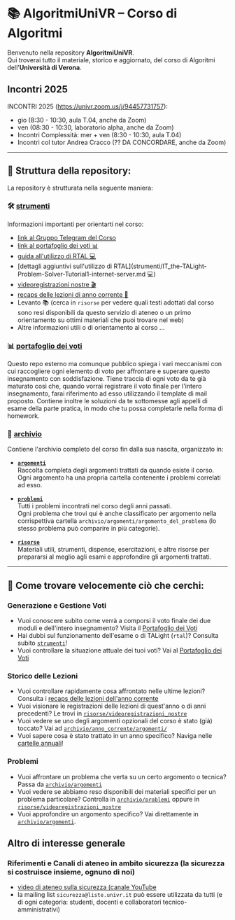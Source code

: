 # 📚 AlgoritmiUniVR – Corso di Algoritmi

Benvenuto nella repository **AlgoritmiUniVR**.  
Qui troverai tutto il materiale, storico e aggiornato, del corso di Algoritmi dell'**Università di Verona**.

## Incontri 2025

INCONTRI 2025 (https://univr.zoom.us/j/94457731757):
 - gio  (8:30 - 10:30, aula T.04, anche da Zoom)
 - ven (08:30 - 10:30, laboratorio alpha, anche da Zoom)
 - Incontri Complessità: mer + ven (8:30 - 10:30, aula T.04)
 - Incontri col tutor Andrea Cracco (?? DA CONCORDARE, anche da Zoom)

---

## 🚀 Struttura della repository:

La repository è strutturata nella seguente maniera:

### 🛠️ [strumenti](strumenti/)
Informazioni importanti per orientarti nel corso:

- [link al Gruppo Telegram del Corso](https://t.me/algoritmiUniVR)
- [link al portafoglio dei voti 📊](https://github.com/romeorizzi/portafoglioVoti_public.git)
- [guida all'utilizzo di RTAL 💻](strumenti/)
- [dettagli aggiuntivi sull'utilizzo di RTAL](strumenti/IT_the-TALight-Problem-Solver-Tutorial1-internet-server.md 💻)
- [videoregistrazioni nostre 🎬](risorse/videoregistrazioni_nostre)
- [recaps delle lezioni di anno corrente 📝](archivio/anno_corrente/incontri/)
- Levanto 📚 (cerca in `risorse` per vedere quali testi adottati dal corso sono resi disponibili da questo servizio di ateneo o un primo orientamento su ottimi materiali che puoi trovare nel web)
- Altre informazioni utili o di orientamento al corso ...

### 📊 [portafoglio dei voti](https://github.com/romeorizzi/portafoglioVoti_public.git)
  Questo repo esterno ma comunque pubblico spiega i vari meccanismi con cui raccogliere ogni elemento di voto per affrontare e superare questo insegnamento con soddisfazione. Tiene traccia di ogni voto da te già maturato così che, quando vorrai registrare il voto finale per l'intero insegnamento, farai riferimento ad esso utilizzando il template di mail proposto.
  Contiene inoltre le soluzioni da te sottomesse agli appelli di esame della parte pratica, in modo che tu possa completarle nella forma di homework.  

### 📂 [archivio](archivio/)
Contiene l'archivio completo del corso fin dalla sua nascita, organizzato in:

- **[`argomenti`](archivio/argomenti/)**  
  Raccolta completa degli argomenti trattati da quando esiste il corso.   
  Ogni argomento ha una propria cartella contenente i problemi correlati ad esso.

- **[`problemi`](archivio/problemi/)**  
  Tutti i problemi incontrati nel corso degli anni passati.  
Ogni problema che trovi qui è anche classificato per argomento nella corrispettiva cartella `archivio/argomenti/argomento_del_problema` (lo stesso problema può comparire in più categorie).

- **[`risorse`](risorse/)**  
  Materiali utili, strumenti, dispense, esercitazioni, e altre risorse per prepararsi al meglio agli esami e approfondire gli argomenti trattati.


---

## 🔎 Come trovare velocemente ciò che cerchi:

### Generazione e Gestione Voti
- Vuoi conoscere subito come verrà a comporsi il voto finale dei due moduli e dell'intero insegnamento? Visita il [Portafoglio dei Voti](https://github.com/romeorizzi/portafoglioVoti_public.git)
- Hai dubbi sul funzionamento dell'esame o di TALight (`rtal`)? Consulta subito [`strumenti`](strumenti/)!
- Vuoi controllare la situazione attuale dei tuoi voti? Vai al [Portafoglio dei Voti](https://github.com/romeorizzi/portafoglioVoti_public.git)


### Storico delle Lezioni
- Vuoi controllare rapidamente cosa affrontato nelle ultime lezioni? Consulta i [recaps delle lezioni dell'anno corrente](archivio/anno_corrente/incontri/)
- Vuoi visionare le registrazioni delle lezioni di quest'anno o di anni precedenti? Le trovi in [`risorse/videoregistrazioni_nostre`](risorse/videoregistrazioni_nostre)
- Vuoi vedere se uno degli argomenti opzionali del corso è stato (già) toccato? Vai ad [`archivio/anno_corrente/argomenti/`](archivio/anno_corrente/argomenti/)
- Vuoi sapere cosa è stato trattato in un anno specifico? Naviga nelle [cartelle annuali](archivio/incontri/)!

### Problemi
- Vuoi affrontare un problema che verta su un certo argomento o tecnica? Passa da [`archivio/argomenti`](archivio/argomenti/)
- Vuoi vedere se abbiamo reso disponibili dei materiali specifici per un problema particolare? Controlla in [`archivio/problemi`](archivio/problemi/) oppure in [`risorse/videoregistrazioni_nostre`](risorse/videoregistrazioni_nostre)
- Vuoi approfondire un argomento specifico? Vai direttamente in [`archivio/argomenti`](archivio/argomenti/).


## Altro di interesse generale

### Riferimenti e Canali di ateneo in ambito sicurezza (la sicurezza si costruisce insieme, ognuno di noi)
- [video di ateneo sulla sicurezza (canale YouTube](https://www.youtube.com/watch?v=Y66P9Y8GFkA)
- la mailing list `sicurezza@liste.univr.it` può essere utilizzata da tutti (e di ogni categoria: studenti, docenti e collaboratori tecnico-amministrativi)

